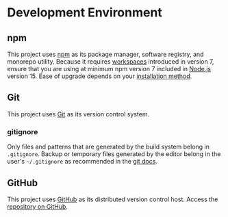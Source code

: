 # Development Environment

## npm

This project uses [npm](https://www.npmjs.com/) as its package manager, software registry, and monorepo utility. Because it requires [workspaces](https://docs.npmjs.com/cli/v7/using-npm/workspaces) introduced in version 7, ensure that you are using at minimum npm version 7 included in [Node.js](https://nodejs.org/) version 15. Ease of upgrade depends on your [installation method](https://www.npmjs.com/get-npm).

## Git

This project uses [Git](https://git-scm.com/) as its version control system.

### gitignore

Only files and patterns that are generated by the build system belong in `.gitignore`. Backup or temporary files generated by the editor belong in the user's `~/.gitignore` as recommended in the [git docs](https://git-scm.com/docs/gitignore).

## GitHub

This project uses [GitHub](https://github.com/) as its distributed version control host. Access the [repository on GitHub](https://github.com/ryantoddgarza/audiopost).
